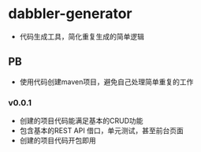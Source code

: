 # dabbler-generator
- 代码生成工具，简化重复生成的简单逻辑

## PB
- 使用代码创建maven项目，避免自己处理简单重复的工作

### v0.0.1
- 创建的项目代码能满足基本的CRUD功能
- 包含基本的REST API 借口，单元测试，甚至前台页面
- 创建的项目代码开包即用
